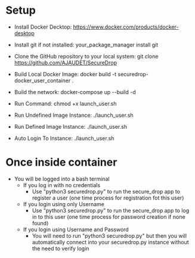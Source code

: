 # Setup
  - Install Docker Decktop: https://www.docker.com/products/docker-desktop
  - Install git if not installed: your_package_manager install git
  - Clone the GitHub repository to your local system: git clone https://github.com/AJAUDET/SecureDrop

  - Build Local Docker Image: docker build -t securedrop-docker_user_container .
  - Build the network: docker-compose up --build -d
  - Run Command: chmod +x launch_user.sh
  - Run Undefined Image Instance: ./launch_user.sh
  - Run Defined Image Instance: ./launch_user.sh <username>
  - Auto Login To Instance: ./launch_user.sh <username> <password>

# Once inside container
  - You will be logged into a bash terminal
    - If you log in with no credentials
      - Use "python3 securedrop.py" to run the secure_drop app to register a user (one time process for registration fot this user)
    - If you login using only Username
      - Use "python3 securedrop.py" to run the secure_drop app to log in to this user (one time process for password creation if none found)
    - If you login using Username and Password
      - You will need to run "python3 securedrop.py" but then you will automatically connect into your securedrop.py instance without the need to verify login
